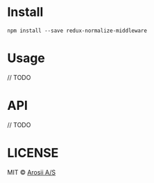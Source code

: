 Install
=======
`npm install --save redux-normalize-middleware`

Usage
=====
// TODO

API
===
// TODO

LICENSE
=======
MIT © [Arosii A/S](http://www.arosii.com/)
